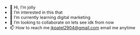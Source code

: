 - 👋 Hi, I’m jolly
- 👀 I’m interested in this that
- 🌱 I’m currently learning digital marketing 
- 💞️ I’m looking to collaborate on lets see idk from now 
- 📫 How to reach me jkpatel2904@gmail.com email me anytime 

<!---
jolly is a ✨ special ✨ repository because its `README.md` (this file) appears on your GitHub profile.
You can click the Preview link to take a look at your changes.
--->

